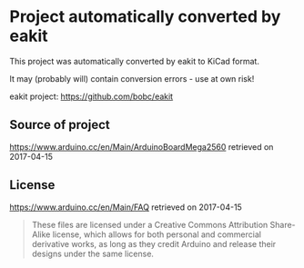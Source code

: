 # Project automatically converted by eakit

This project was automatically converted by eakit to KiCad format.

It may (probably will) contain conversion errors - use at own risk!

eakit project: https://github.com/bobc/eakit

## Source of project

https://www.arduino.cc/en/Main/ArduinoBoardMega2560 retrieved on 2017-04-15

## License

https://www.arduino.cc/en/Main/FAQ retrieved on 2017-04-15              

> These files are licensed under a Creative Commons Attribution Share-Alike license, which allows for both personal and commercial derivative works, as long as they credit Arduino and release their designs under the same license. 
